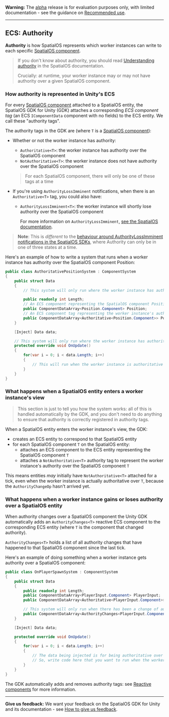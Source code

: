 **Warning:** The [alpha](https://docs.improbable.io/reference/latest/shared/release-policy#maturity-stages) release is for evaluation purposes only, with limited documentation - see the guidance on [Recommended use](../../../README.md#recommended-use).

----

## ECS: Authority

**Authority** is how SpatialOS represents which worker instances can write to each specific [SpatialOS component](https://docs.improbable.io/reference/latest/shared/glossary#component).

> If you don't know about authority, you should read [Understanding authority](https://docs.improbable.io/reference/latest/shared/design/understanding-access) in the SpatialOS documentation.
>
> Crucially: at runtime, your worker instance may or may not have authority over a given SpatialOS component.

### How authority is represented in Unity's ECS

For every [SpatialOS component](https://docs.improbable.io/reference/latest/shared/glossary#component) attached to a SpatialOS entity, the SpatialOS GDK for Unity (GDK) attaches a corresponding _ECS component tag_ (an ECS `IComponentData` component with no fields) to the ECS entity. We call these "authority tags".

The authority tags in the GDK are (where `T` is a [SpatialOS component](https://docs.improbable.io/reference/latest/shared/glossary#component)):

* Whether or not the worker instance has authority:
    * `Authoritative<T>`: the worker instance has authority over the SpatialOS component
    * `NotAuthoritative<T>`: the worker instance does not have authority over the SpatialOS component

    > For each SpatialOS component, there will only be one of these tags at a time
* If you're using `AuthorityLossImminent` notifications, when there is an `Authoritative<T>` tag, you could also have:
    * `AuthorityLossImminent<T>`: the worker instance will shortly lose authority over the SpatialOS component

        For more information on `AuthorityLossImminent`, [see the SpatialOS documentation](https://docs.improbable.io/reference/latest/shared/design/understanding-access#enabling-and-configuring-authoritylossimminent-notifications).

> **Note**: This is _different_ to the [behaviour around AuthorityLossImminent notifications in the SpatialOS SDKs](https://docs.improbable.io/reference/latest/shared/design/understanding-access#authority-states), where Authority can only be in one of three states at a time.

Here's an example of how to write a system that runs when a worker instance has authority over the SpatialOS component Position:

```csharp
public class AuthoritativePositionSystem : ComponentSystem
{
    public struct Data
    {
        // This system will only run where the worker instance has authority over the SpatialOS component Position.

        public readonly int Length;
        // An ECS component representing the SpatialOS component Position.
        public ComponentDataArray<Position.Component> Position;
        // An ECS component tag representing the worker instance's authority over the SpatialOS component Position.
        public ComponentDataArray<Authoritative<Position.Component>> PositionAuthority;
    }

    [Inject] Data data;

    // This system will only run where the worker instance has authority over the SpatialOS component Position.
    protected override void OnUpdate()
    {
        for(var i = 0; i < data.Length; i++)
        {
            // This will run when the worker instance is authoritative over a Position component.
        }
    }
}
```

### What happens when a SpatialOS entity enters a worker instance's view

> This section is just to tell you how the system works: all of this is handled automatically by the GDK, and you don't need to do anything to ensure that authority is correctly registered in authority tags.

When a SpatialOS entity enters the worker instance's view, the GDK:

- creates an ECS entity to correspond to that SpatialOS entity
- for each SpatialOS component `T` on the SpatialOS entity:
    - attaches an ECS component to the ECS entity representing the SpatialOS component `T`
    - attaches  a `NotAuthoritative<T>` authority tag to represent the worker instance's authority over the SpatialOS component `T`

This means entities _may_ initially have `NotAuthoritative<T>` attached for a tick, even when the worker instance is actually authoritative over `T`, because the `AuthorityChangeOp` hasn't arrived yet.

### What happens when a worker instance gains or loses authority over a SpatialOS entity

When authority changes over a SpatialOS component the Unity GDK automatically adds an `AuthorityChanges<T>` reactive ECS component to the corresponding ECS entity (where `T` is the component that changed authority).

`AuthorityChanges<T>` holds a list of all authority changes that have happened to that SpatialOS component since the last tick.

Here's an example of doing something when a worker instance gets authority over a SpatialOS component:

```csharp
public class OnPlayerSpawnSystem : ComponentSystem
{
    public struct Data
    {
        public readonly int Length;
        public ComponentDataArray<PlayerInput.Component> PlayerInput;
        public ComponentDataArray<Authoritative<PlayerInput.Component>> PlayerInputAuthority;

        // This system will only run when there has been a change of authority over PlayerInput in the last tick
        public ComponentDataArray<AuthorityChanges<PlayerInput.Component>> PlayerInputAuthorityChange;
    }

    [Inject] Data data;

    protected override void OnUpdate()
    {
        for(var i = 0; i < data.Length; i++)
        {
            // The data being injected is for being authoritative over the SpatialOS component PlayerInput, and for changes to authority.
            // So, write code here that you want to run when the worker instance receives authority over PlayerInput
        }
    }
}
```

The GDK automatically adds and removes authority tags: see [Reactive components](reactive-components.md) for more information.

----
**Give us feedback:** We want your feedback on the SpatialOS GDK for Unity and its documentation  - see [How to give us feedback](../../../README.md#give-us-feedback).
